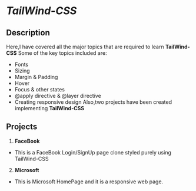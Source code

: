 # **_TailWind-CSS_**

## Description

Here,I have covered all the major topics that are required to learn **TailWind-CSS**
Some of the key topics included are:

- Fonts
- Sizing
- Margin & Padding
- Hover
- Focus & other states
- @apply directive & @layer directive
- Creating responsive design
  Also,two projects have been created implementing **TailWind-CSS**

## Projects

1. **FaceBook**

- This is a FaceBook Login/SignUp page clone styled purely using TailWind-CSS

2. **Microsoft**

- This is Microsoft HomePage and it is a responsive web page.
